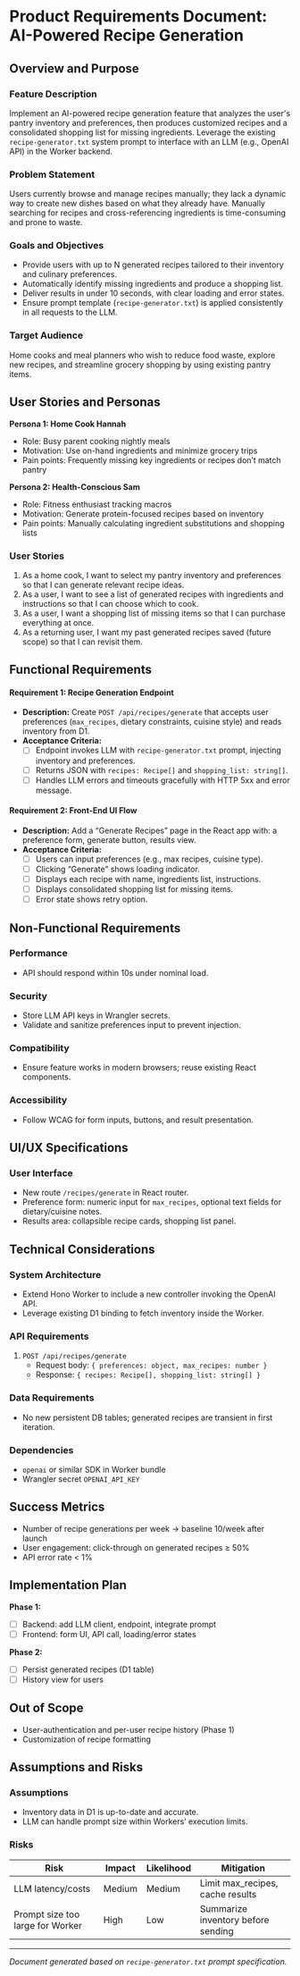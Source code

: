 # Product Requirements Document: AI-Powered Recipe Generation

## Overview and Purpose

### Feature Description
Implement an AI-powered recipe generation feature that analyzes the user's pantry inventory and preferences, then produces customized recipes and a consolidated shopping list for missing ingredients. Leverage the existing `recipe-generator.txt` system prompt to interface with an LLM (e.g., OpenAI API) in the Worker backend.

### Problem Statement
Users currently browse and manage recipes manually; they lack a dynamic way to create new dishes based on what they already have. Manually searching for recipes and cross-referencing ingredients is time-consuming and prone to waste.

### Goals and Objectives
- Provide users with up to N generated recipes tailored to their inventory and culinary preferences.
- Automatically identify missing ingredients and produce a shopping list.
- Deliver results in under 10 seconds, with clear loading and error states.
- Ensure prompt template (`recipe-generator.txt`) is applied consistently in all requests to the LLM.

### Target Audience
Home cooks and meal planners who wish to reduce food waste, explore new recipes, and streamline grocery shopping by using existing pantry items.

## User Stories and Personas

**Persona 1: Home Cook Hannah**
- Role: Busy parent cooking nightly meals
- Motivation: Use on-hand ingredients and minimize grocery trips
- Pain points: Frequently missing key ingredients or recipes don’t match pantry

**Persona 2: Health-Conscious Sam**
- Role: Fitness enthusiast tracking macros
- Motivation: Generate protein-focused recipes based on inventory
- Pain points: Manually calculating ingredient substitutions and shopping lists

### User Stories
1. As a home cook, I want to select my pantry inventory and preferences so that I can generate relevant recipe ideas.
2. As a user, I want to see a list of generated recipes with ingredients and instructions so that I can choose which to cook.
3. As a user, I want a shopping list of missing items so that I can purchase everything at once.
4. As a returning user, I want my past generated recipes saved (future scope) so that I can revisit them.

## Functional Requirements

#### Requirement 1: Recipe Generation Endpoint
- **Description:** Create `POST /api/recipes/generate` that accepts user preferences (`max_recipes`, dietary constraints, cuisine style) and reads inventory from D1.
- **Acceptance Criteria:**
  - [ ] Endpoint invokes LLM with `recipe-generator.txt` prompt, injecting inventory and preferences.
  - [ ] Returns JSON with `recipes: Recipe[]` and `shopping_list: string[]`.
  - [ ] Handles LLM errors and timeouts gracefully with HTTP 5xx and error message.

#### Requirement 2: Front-End UI Flow
- **Description:** Add a “Generate Recipes” page in the React app with: a preference form, generate button, results view.
- **Acceptance Criteria:**
  - [ ] Users can input preferences (e.g., max recipes, cuisine type).
  - [ ] Clicking “Generate” shows loading indicator.
  - [ ] Displays each recipe with name, ingredients list, instructions.
  - [ ] Displays consolidated shopping list for missing items.
  - [ ] Error state shows retry option.

## Non-Functional Requirements

### Performance
- API should respond within 10s under nominal load.
### Security
- Store LLM API keys in Wrangler secrets.
- Validate and sanitize preferences input to prevent injection.
### Compatibility
- Ensure feature works in modern browsers; reuse existing React components.
### Accessibility
- Follow WCAG for form inputs, buttons, and result presentation.

## UI/UX Specifications

### User Interface
- New route `/recipes/generate` in React router.
- Preference form: numeric input for `max_recipes`, optional text fields for dietary/cuisine notes.
- Results area: collapsible recipe cards, shopping list panel.

## Technical Considerations

### System Architecture
- Extend Hono Worker to include a new controller invoking the OpenAI API.
- Leverage existing D1 binding to fetch inventory inside the Worker.

### API Requirements
1. `POST /api/recipes/generate`
   - Request body: `{ preferences: object, max_recipes: number }`
   - Response: `{ recipes: Recipe[], shopping_list: string[] }`

### Data Requirements
- No new persistent DB tables; generated recipes are transient in first iteration.

### Dependencies
- `openai` or similar SDK in Worker bundle
- Wrangler secret `OPENAI_API_KEY`

## Success Metrics
- Number of recipe generations per week → baseline 10/week after launch
- User engagement: click-through on generated recipes ≥ 50%
- API error rate < 1%

## Implementation Plan

**Phase 1:**
- [ ] Backend: add LLM client, endpoint, integrate prompt
- [ ] Frontend: form UI, API call, loading/error states

**Phase 2:**
- [ ] Persist generated recipes (D1 table)
- [ ] History view for users

## Out of Scope
- User-authentication and per-user recipe history (Phase 1)
- Customization of recipe formatting

## Assumptions and Risks

### Assumptions
- Inventory data in D1 is up-to-date and accurate.
- LLM can handle prompt size within Workers’ execution limits.

### Risks
| Risk | Impact | Likelihood | Mitigation |
|------|--------|------------|------------|
| LLM latency/costs | Medium | Medium | Limit max_recipes, cache results |
| Prompt size too large for Worker | High | Low | Summarize inventory before sending |

---

*Document generated based on `recipe-generator.txt` prompt specification.*